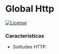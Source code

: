 # Global Http

[![License](https://img.shields.io/github/license/Genbox/Wikipedia)](https://github.com/Genbox/Wikipedia/blob/master/LICENSE.txt)

### Caracteristicas

* Solitudes HTTP.